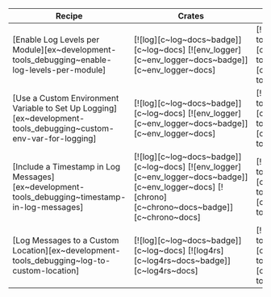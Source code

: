 | Recipe | Crates | Categories |
|--------|--------|------------|
| [Enable Log Levels per Module][ex~development-tools_debugging~enable-log-levels-per-module] | [![log][c~log~docs~badge]][c~log~docs] [![env_logger][c~env_logger~docs~badge]][c~env_logger~docs] | [![cat~development-tools::debugging][cat~development-tools::debugging~badge]][cat~development-tools::debugging] |
| [Use a Custom Environment Variable to Set Up Logging][ex~development-tools_debugging~custom-env-var-for-logging] | [![log][c~log~docs~badge]][c~log~docs] [![env_logger][c~env_logger~docs~badge]][c~env_logger~docs] | [![cat~development-tools::debugging][cat~development-tools::debugging~badge]][cat~development-tools::debugging] |
| [Include a Timestamp in Log Messages][ex~development-tools_debugging~timestamp-in-log-messages] | [![log][c~log~docs~badge]][c~log~docs] [![env_logger][c~env_logger~docs~badge]][c~env_logger~docs] [![chrono][c~chrono~docs~badge]][c~chrono~docs] | [![cat~development-tools::debugging][cat~development-tools::debugging~badge]][cat~development-tools::debugging] |
| [Log Messages to a Custom Location][ex~development-tools_debugging~log-to-custom-location] | [![log][c~log~docs~badge]][c~log~docs] [![log4rs][c~log4rs~docs~badge]][c~log4rs~docs] | [![cat~development-tools::debugging][cat~development-tools::debugging~badge]][cat~development-tools::debugging] |
